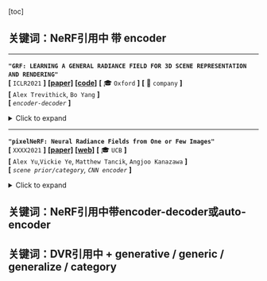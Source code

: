 [toc] 

## 关键词：NeRF引用中 带 encoder

---

**`"GRF: LEARNING A GENERAL RADIANCE FIELD FOR 3D SCENE REPRESENTATION AND RENDERING"`**  
**[** `ICLR2021` **]** **[[paper]](https://arxiv.org/pdf/2010.04595.pdf)** **[[code]](https://github.com/alextrevithick/GRF)** **[** :mortar_board: `Oxford` **]** **[** :office: `company` **]**  
**[**  `Alex Trevithick`, `Bo Yang`  **]**  
**[** _`encoder-decoder`_ **]**  

<details>
  <summary>Click to expand</summary>

- **Motivation**
  - NeRF + encoder-decoder结构
  - 用一个**<u>single forward pass</u>** infer出novel scene representations
    - encoder输入：2D images + camera poses + intrinsics
    - encoder输出：neural radiance fieilds
- 主要做法

  - 为每一个light ray (pixel) 提取general features
  - 把features重投影到query 3D point p上
  - 然后从p的feature infer出RGB和volume density
  - **关键在于**：对于任意同一个点，从不同的角度看来的feature是始终一样的，因此不同view的这个点渲染出的RGB和volume density也会保持一致![image-20201202175634941](media/image-20201202175634941.png)
- 构成：四个部件，连接起来，端到端的训练

  - 对每一个2D pixel的feature extractor
  - 一个reprojector，从2D feature到3D空间

    - 做了一个简单的假设：<u>一个像素的feature，是对这个ray上的每一个点的描述</u>
    - 所以就是把一个query 3D point重投影到每一个输入view上，来从每一个输入view对应点的2D feature得到这个3D point的feature
    - 如果重投影的点落在图像内，那就选最近邻的像素的feature
    - 如果在图像外，就给一个零向量
  - 一个aggregator，得到一个3D点的general features

    - 这里的挑战性在于：Input images的长度是可变的，并且没有顺序；因此，通过reprojector获取到的2D features也是没有顺序、任意尺寸的
    - 因此把这里定义为一个注意力聚集过程
  - 一个neural renderer，来infer出那个点的外观和几何

</details>

---

**`"pixelNeRF: Neural Radiance Fields from One or Few Images"`**  
**[** `XXXX2021` **]** **[[paper]](https://arxiv.org/pdf/2012.02190.pdf)** **[[web]](https://alexyu.net/pixelnerf/)** **[** :mortar_board: `UCB` **]**  
**[**  `Alex Yu`,`Vickie Ye`, `Matthew Tancik`, `Angjoo Kanazawa`  **]**  
**[** _`scene prior/category`, `CNN encoder`_ **]**  

<details>
  <summary>Click to expand</summary>

- **评价**


  - 和GRF思路类似；每个点除了空间坐标以外，还额外condition一个feature，这个feature来自于把这个点重投影到input view之后索引出的input view feature space下的feature
  - 作者评价的与GRF的区别

    - 本篇在view下操作，而不像GRF那样在canonical space下操作，因此本文方法可以适用于更一般的设定；
    - 本文方法的效果更好（笔者注：从web 视频来看，在少量view输入合成任务下的效果非常好）

- **Motivation**

  - image-conditioned NeRF

    - >  To overcome the NeRF representation’s inability to share knowledge between scene

    - 为了克服NeRF这样的表达不能在scene与scene之间保留/共享知识的问题（NeRF每次都要train from scratch）

    - condition a NeRF on spatial image features

  - 在训练时不需要一个一致的标准正视图坐标系![image-20201207190826404](media/image-20201207190826404.png)

- **Main components**


  - 全卷积图像encoder E

    - 把输入图像encode进入一个pixel aligned 特征grid
  - NeRF 网络 f

    - 给定一个空间位置、encoded feature（位于重投影后的在图片上的坐标）
    - 输出color + density
  - ![image-20201207191400152](media/image-20201207191400152.png)

</details>


## 关键词：NeRF引用中带encoder-decoder或auto-encoder

## 关键词：DVR引用中 + generative / generic / generalize / category
